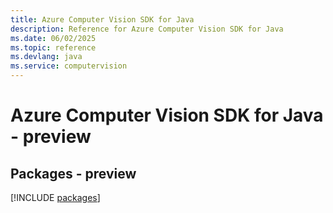 ```yaml
---
title: Azure Computer Vision SDK for Java
description: Reference for Azure Computer Vision SDK for Java
ms.date: 06/02/2025
ms.topic: reference
ms.devlang: java
ms.service: computervision
---
```

# Azure Computer Vision SDK for Java - preview
## Packages - preview
[!INCLUDE [packages](computer-vision-index.md)]